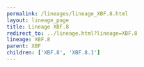 ```yaml
---
permalink: /lineages/lineage_XBF.8.html
layout: lineage_page
title: Lineage XBF.8
redirect_to: ../lineage.html?lineage=XBF.8
lineage: XBF.8
parent: XBF
children: ['XBF.8', 'XBF.8.1']
---
```

